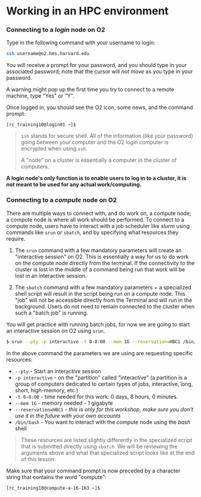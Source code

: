 # Working in an HPC environment


### Connecting to a *login* node on O2

Type in the following command with your username to login:

```bash
ssh username@o2.hms.harvard.edu
```

You will receive a prompt for your password, and you should type in your associated password; note that the cursor will *not move* as you type in your password.

A warning might pop up the first time you try to connect to a remote machine, type "Yes" or "Y". 

Once logged in, you should see the O2 icon, some news, and the command prompt: 

```
[rc_training10@login01 ~]$ 
```

> `ssh` stands for secure shell. All of the information (like your password) going between your computer and the O2 login computer is encrypted when using `ssh`.
>
> A "node" on a cluster is essentially a computer in the cluster of computers.

**A login node's only function is to enable users to log in to a cluster, it is not meant to be used for any actual work/computing.**

### Connecting to a *compute* node on O2

There are multiple ways to connect with, and do work on, a compute node; a compute node is where all work should be performed. To connect to a compute node, users have to interact with a job scheduler like *slurm* using commands like `srun` or `sbatch`, and by specifying what resources they require.

1. The `srun` command with a few mandatory parameters will create an "interactive session" on O2. This is essentially a way for us to do work on the compute node directly from the terminal. If the connectivity to the cluster is lost in the middle of a command being run that work will be lost in an interactive session.

2. The `sbatch` command with a few mandatory parameters + a specialized shell script will result in the script being run on a compute node. This "job" will not be accessible directly from the Terminal and will run in the background. Users do not need to remain connected to the cluster when such a "batch job" is running.

You will get practice with running batch jobs, for now we are going to start an interactive session on O2 using `srun`. 

```bash
$ srun --pty -p interactive -t 0-8:00 --mem 1G --reservation=HBC1 /bin/bash
```

In the above command the parameters we are using are requesting specific resources:
* `--pty` - Start an interactive session
* `-p interactive` - on the "partition" called "interactive" (a partition is a group of computers dedicated to certain types of jobs, interactive, long, short, high-memory, etc.)
* `-t 0-8:00` - time needed for this work: 0 days, 8 hours, 0 minutes.
* `--mem 1G` - memory needed - 1 gigabyte
* `--reservation=HBC1` - *this is only for this workshop, make sure you don't use it in the future with your own accounts*
* `/bin/bash` - You want to interact with the compute node using the *bash* shell

> These resources are listed slightly differently in the specialized script that is submitted directly using `sbatch`. We will be reviewing the arguments above and what that specialized script looks like at the end of this lesson.

Make sure that your command prompt is now preceded by a character string that contains the word "compute":

```
[rc_training10@compute-a-16-163 ~]$
```

